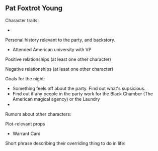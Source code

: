 ## Pat Foxtrot Young

Character traits:

- 

Personal history relevant to the party, and backstory.

- Attended American university with VP

Positive relationships (at least one other character)

Negative relationships (at least one other character)

Goals for the night:

- Something feels off about the party. Find out what's supsicious.
- Find out if any people in the party work for the Black Chamber (The American magical agency) or the Laundry
- 

Rumors about other characters:

Plot-relevant props

- Warrant Card

Short phrase describing their overriding thing to do in life:
